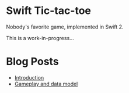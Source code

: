 # Swift Tic-tac-toe
Nobody's favorite game, implemented in Swift 2.

This is a work-in-progress…

# Blog Posts
* [Introduction](http://ijoshsmith.com/2015/11/27/developing-tic-tac-toe-in-swift/)
* [Gameplay and data model](http://ijoshsmith.com/2015/11/29/creating-tic-tac-toe-in-swift-gameplay-and-data-model/)
